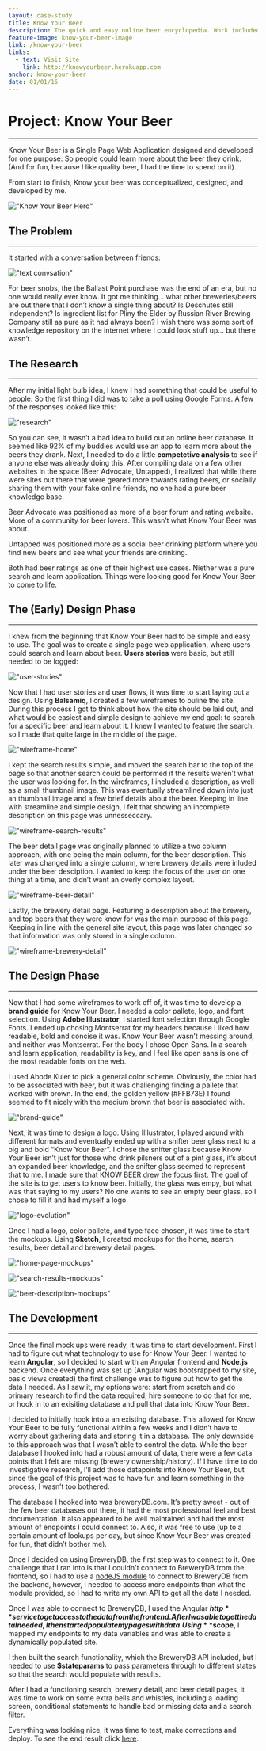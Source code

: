 ```yaml
---
layout: case-study
title: Know Your Beer
description: The quick and easy online beer encyclopedia. Work included logo creation, branding, UX/UI design, prototyping, and development. Built with the AngularJS framework.
feature-image: know-your-beer-image
link: /know-your-beer
links:
  - text: Visit Site
    link: http://knowyourbeer.herokuapp.com
anchor: know-your-beer
date: 01/01/16
---
```


# Project: Know Your Beer
---

Know Your Beer is a Single Page Web Application designed and developed for one purpose: So people could learn more about the beer they drink. (And for fun, because I like quality beer, I had the time to spend on it).

From start to finish, Know your beer was conceptualized, designed, and developed by me.

!["Know Your Beer Hero"](/assets/images/knowyourbeer.png)

## The Problem
---

It started with a conversation between friends:

!["text convsation"](/assets/images/conversation.png)

For beer snobs, the the Ballast Point purchase was the end of an era, but no one would really ever know. It got me thinking... what other breweries/beers are out there that I don’t know a single thing about? Is Deschutes still independent? Is ingredient list for Pliny the Elder by Russian River Brewing Company still as pure as it had always been? I wish there was some sort of knowledge repository on the internet where I could look stuff up... but there wasn’t.

## The Research
---

After my initial light bulb idea, I knew I had something that could be useful to people. So the first thing I did was to take a poll using Google Forms. A few of the responses looked like this:

!["research"](/assets/images/research.png)

So you can see, it wasn’t a bad idea to build out an online beer database. It seemed like 92% of my buddies would use an app to learn more about the beers they drank.  Next, I needed to do a little **competetive analysis** to see if anyone else was already doing this. After compiling data on a few other websites in the space (Beer Advocate, Untapped), I realized that while there were sites out there that were geared more towards rating beers, or socially sharing them with your fake online friends, no one had a pure beer knowledge base.

Beer Advocate was positioned as more of a beer forum and rating website. More of a community for beer lovers. This wasn’t what Know Your Beer was about.

Untapped was positioned more as a social beer drinking platform where you find new beers and see what your friends are drinking.

Both had beer ratings as one of their highest use cases. Niether was a pure search and learn application. Things were looking good for Know Your Beer to come to life.

## The (Early) Design Phase
---

I knew from the beginning that Know Your Beer had to be simple and easy to use. The goal was to create a single page web application, where users could search and learn about beer. **Users stories** were basic, but still needed to be logged:

!["user-stories"](/assets/images/user-stories.png)

Now that I had user stories and user flows, it was time to start laying out a design. Using **Balsamiq**, I created a few wireframes to ouline the site. During this process I got to think about how the site should be laid out, and what would be easiest and simple design to achieve my end goal: to search for a specific beer and learn about it. I knew I wanted to feature the search, so I made that quite large in the middle of the page.

!["wireframe-home"](/assets/images/kyb-home-wireframe.png)

I kept the search results simple, and moved the search bar to the top of the page so that another search could be performed if the results weren’t what the user was looking for. In the wireframes, I included a description, as well as a small thumbnail image. This was eventually streamlined down into just an thumbnail image and a few brief details about the beer. Keeping in line with streamline and simple design, I felt that showing an incomplete description on this page was unnesseccary.

!["wireframe-search-results"](/assets/images/kyb-wireframe-search.png)

The beer detail page was originally planned to utilize a two column approach, with one being the main column, for the beer description. This later was changed into a single column, where brewery details were inluded under the beer desciption. I wanted to keep the focus of the user on one thing at a time, and didn’t want an overly complex layout.

!["wireframe-beer-detail"](/assets/images/kyb-wireframe-beerdetail.png)

Lastly, the brewery detail page. Featuring a description about the brewery, and top beers that they were know for was the main purpose of this page. Keeping in line with the general site layout, this page was later changed so that information was only stored in a single column.

!["wireframe-brewery-detail"](/assets/images/kyb-wireframe-brewerydetail.png)

## The Design Phase
---

Now that I had some wireframes to work off of, it was time to develop a **brand guide** for Know Your Beer. I needed a color pallete, logo, and font selection. Using **Adobe Illustrator**, I started font selection through Google Fonts. I ended up chosing Montserrat for my headers because I liked how readable, bold and concise it was. Know Your Beer wasn’t messing around, and neither was Montserrat. For the body I chose Open Sans. In a search and learn application, readability is key, and I feel like open sans is one of the most readable fonts on the web. 

I used Abode Kuler to pick a general color scheme. Obviously, the color had to be associated with beer, but it was challenging finding a pallete that worked with brown. In the end, the golden yellow <span class="yellow">(#FFB73E)</span> I found seemed to fit nicely with the medium brown that beer is associated with.

!["brand-guide"](/assets/images/knowyourbeer-01.png)

Next, it was time to design a logo. Using Illlustrator, I played around with different formats and eventually ended up with a snifter beer glass next to a big and bold “Know Your Beer”. I chose the snifter glass because Know Your Beer isn’t just for those who drink pilsners out of a pint glass, it’s about an expanded beer knowledge, and the snifter glass seemed to represent that to me. I made  sure that KNOW BEER drew the focus first. The goal of the site is to get users to know beer. Initially, the glass was empy, but what was that saying to my users? No one wants to see an empty beer glass, so I chose to fill it and had myself a logo. 

!["logo-evolution"](/assets/images/knowyourbeer-02.png)

Once I had a logo, color pallete, and type face chosen, it was time to start the mockups. Using **Sketch**, I created mockups for the home, search results, beer detail and brewery detail pages.

!["home-page-mockups"](/assets/images/kyb-mockup-home-collage.png)

!["search-results-mockups"](/assets/images/kyb-mockup-results-collage.png)

!["beer-description-mockups"](/assets/images/kyb-mockups-beerdetails.png)

## The Development
---

Once the final mock ups were ready, it was time to start development. First I had to figure out what technology to use for Know Your Beer. I wanted to learn **Angular**, so I decided to start with an Angular frontend and **Node.js** backend. Once everything was set up (Angular was bootsrapped to my site, basic views created) the first challenge was to figure out how to get the data I needed. As I saw it, my options were: start from scratch and do primary research to find the data required, hire someone to do that for me, or hook in to an exisiting database and pull that data into Know Your Beer. 

I decided to initially hook into a an existing database. This allowed for Know Your Beer to be fully functional within a few weeks and I didn’t have to worry about gathering data and storing it in a database. The only downside to this approach was that I wasn’t able to control the data. While the beer database I hooked into had a robust amount of data, there were a few data points that I felt are missing (brewery ownership/history). If I have time to do investigative research, I’ll add those datapoints into Know Your Beer, but since the goal of this project was to have fun and learn something in the process, I wasn’t too bothered.

The database I hooked into was breweryDB.com. It’s pretty sweet - out of the few beer databases out there, it had the most professional feel and best documentation. It also appeared to be well maintained and had the most amount of endpoints I could connect to. Also, it was free to use (up to a certain amount of lookups per day, but since Know Your Beer was created for fun, that didn’t bother me).

Once I decided on using BreweryDB, the first step was to connect to it. One challenge that I ran into is that I couldn't connect to BreweryDB from the frontend, so I had to use a [nodeJS module](https://www.npmjs.com/package/brewerydb-node) to connect to BreweryDB from the backend, however, I needed to access more endpoints than what the module provided, so I had to write my own API to get all the data I needed.

Once I was able to connect to BreweryDB, I used the Angular **$http** service to get access to the data from the frontend. After I was able to get the data I needed, I then started populate my pages with data. Using **$scope**, I mapped my endpoints to my data variables and was able to create a dynamically populated site.

I then built the search functionality, which the BreweryDB API included, but I needed to use **$stateparams** to pass parameters through to different states so that the search would populate with results.

After I had a functioning search, brewery detail, and beer detail pages, it was time to work on some extra bells and whistles, including a loading screen, conditional statements to handle bad or missing data and a search filter.

Everything was looking nice, it was time to test, make corrections and deploy. To see the end result click <a href="http://knowyourbeer.herokuapp.com" target="_blank">here</a>.



